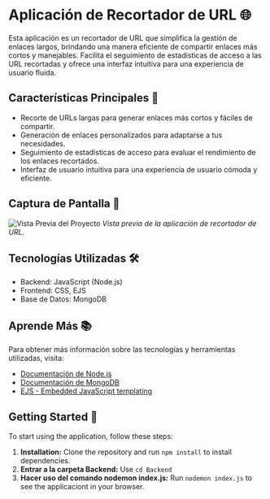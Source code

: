# Aplicación de Recortador de URL 🌐

Esta aplicación es un recortador de URL que simplifica la gestión de enlaces largos, brindando una manera eficiente de compartir enlaces más cortos y manejables. Facilita el seguimiento de estadísticas de acceso a las URL recortadas y ofrece una interfaz intuitiva para una experiencia de usuario fluida.

## Características Principales 🚀

- Recorte de URLs largas para generar enlaces más cortos y fáciles de compartir.
- Generación de enlaces personalizados para adaptarse a tus necesidades.
- Seguimiento de estadísticas de acceso para evaluar el rendimiento de los enlaces recortados.
- Interfaz de usuario intuitiva para una experiencia de usuario cómoda y eficiente.

## Captura de Pantalla 📸

![Vista Previa del Proyecto]([inserta_tu_enlace_aqui](https://drive.google.com/file/d/1Dle_1SIfe7dcAXttWWV33Hb0qRqpJtHT/view?usp=drive_link))
*Vista previa de la aplicación de recortador de URL.*

## Tecnologías Utilizadas 🛠️

- Backend: JavaScript (Node.js)
- Frontend: CSS, EJS
- Base de Datos: MongoDB

## Aprende Más 📚

Para obtener más información sobre las tecnologías y herramientas utilizadas, visita:

- [Documentación de Node.js](https://nodejs.org/es/docs/)
- [Documentación de MongoDB](https://docs.mongodb.com/)
- [EJS - Embedded JavaScript templating](https://ejs.co/)

## Getting Started 🚀

To start using the application, follow these steps:

1. **Installation:** Clone the repository and run `npm install` to install dependencies.
2. **Entrar a la carpeta Backend:** Use `cd Backend` 
3. **Hacer uso del comando nodemon index.js:** Run `nodemon index.js` to see the applicaciont in your browser.
